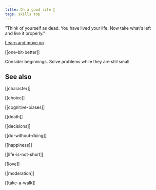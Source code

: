 ```yaml
---
title: On a good life 🌱
tags: skills top
---
```


"Think of yourself as dead. You have lived your life. Now take what's left and live it properly."

[Learn and move on](/the-past)

[[one-bit-better]]  

Consider beginnings. Solve problems while they are still small.

## See also 

[[character]]

[[choice]]

[[cognitive-biases]] 

[[death]]

[[decisions]]

[[do-without-doing]] 

[[happiness]]

[[life-is-not-short]] 

[[love]]

[[moderation]]

[[take-a-walk]]
